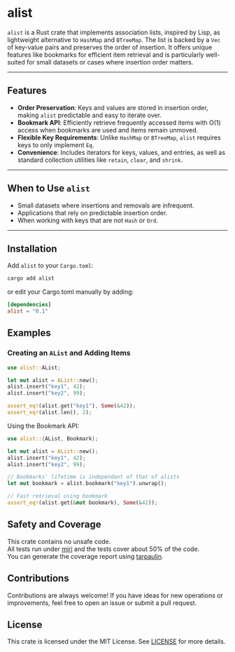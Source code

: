 # alist

`alist` is a Rust crate that implements association lists, inspired by Lisp, as lightweight alternative to `HashMap` and `BTreeMap`.
The list is backed by a `Vec` of key-value pairs and preserves the order of insertion.
It offers unique features like bookmarks for efficient item retrieval and is particularly well-suited for small datasets
or cases where insertion order matters.

---

## Features

- **Order Preservation**: Keys and values are stored in insertion order, making `alist` predictable and easy to iterate over.
- **Bookmark API**: Efficiently retrieve frequently accessed items with O(1) access when bookmarks are used and items remain unmoved.
- **Flexible Key Requirements**: Unlike `HashMap` or `BTreeMap`, `alist` requires keys to only implement `Eq`.
- **Convenience**: Includes iterators for keys, values, and entries, as well as standard collection utilities like `retain`, `clear`, and `shrink`.

---

## When to Use `alist`

- Small datasets where insertions and removals are infrequent.
- Applications that rely on predictable insertion order.
- When working with keys that are not `Hash` or `Ord`.

---

## Installation

Add `alist` to your `Cargo.toml`:

```bash
cargo add alist
```

or edit your Cargo.toml manually by adding:

```toml
[dependencies]
alist = "0.1"
```

## Examples

### Creating an `AList` and Adding Items

```rust
use alist::AList;

let mut alist = AList::new();
alist.insert("key1", 42);
alist.insert("key2", 99);

assert_eq!(alist.get("key1"), Some(&42));
assert_eq!(alist.len(), 2);
```

Using the Bookmark API:

```rust
use alist::{AList, Bookmark};

let mut alist = AList::new();
alist.insert("key1", 42);
alist.insert("key2", 99);

// Bookmarks' lifetime is independant of that of alists
let mut bookmark = alist.bookmark("key1").unwrap();

// Fast retrieval using bookmark
assert_eq!(alist.get(&mut bookmark), Some(&42));
```

## Safety and Coverage

This crate contains no unsafe code.  
All tests run under [miri](https://github.com/rust-lang/miri) and the tests cover about 50% of the code.  
You can generate the coverage report using [tarpaulin](https://github.com/xd009642/tarpaulin).

## Contributions

Contributions are always welcome! If you have ideas for new operations or improvements, feel free to open an issue or submit a pull request.

## License

This crate is licensed under the MIT License. See [LICENSE](LICENSE) for more details.
